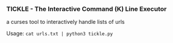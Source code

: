 ### TICKLE - The Interactive Command (K) Line Executor
a curses tool to interactively handle lists of urls

Usage:
`cat urls.txt | python3 tickle.py`
